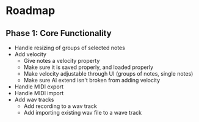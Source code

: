 # Roadmap

## Phase 1: Core Functionality

- Handle resizing of groups of selected notes
- Add velocity
  - Give notes a velocity property
  - Make sure it is saved properly, and loaded properly
  - Make velocity adjustable through UI (groups of notes, single notes)
  - Make sure AI extend isn't broken from adding velocity
- Handle MIDI export
- Handle MIDI import
- Add wav tracks
  - Add recording to a wav track
  - Add importing existing wav file to a wave track
